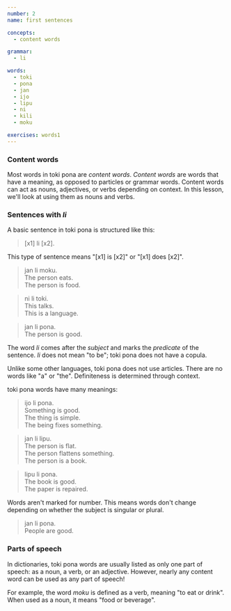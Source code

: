 ```yaml
---
number: 2
name: first sentences

concepts:
  - content words

grammar:
  - li

words:
  - toki
  - pona
  - jan
  - ijo
  - lipu
  - ni
  - kili
  - moku

exercises: words1
---
```


### Content words

Most words in toki pona are _content words_. <dfn>Content words</dfn> are words that have a meaning, as opposed to particles or grammar words. Content words can act as nouns, adjectives, or verbs depending on context. In this lesson, we'll look at using them as nouns and verbs.

### Sentences with _li_

A basic sentence in toki pona is structured like this:

> [x1] li [x2].

This type of sentence means "[x1] is [x2]" or "[x1] does [x2]".

> jan li moku.  
> The person eats.  
> The person is food.

> ni li toki.  
> This talks.  
> This is a language.

> jan li pona.  
> The person is good.

The word _li_ comes after the _subject_ and marks the _predicate_ of the sentence. _li_ does not mean "to be"; toki pona does not have a copula.

Unlike some other languages, toki pona does not use articles. There are no words like "a" or "the". Definiteness is determined through context.

toki pona words have many meanings:

> ijo li pona.  
> Something is good.  
> The thing is simple.  
> The being fixes something.

> jan li lipu.  
> The person is flat.  
> The person flattens something.  
> The person is a book.

> lipu li pona.  
> The book is good.  
> The paper is repaired.

Words aren't marked for number. This means words don't change depending on whether the subject is singular or plural.

> jan li pona.  
> People are good.

### Parts of speech

In dictionaries, toki pona words are usually listed as only one part of speech: as a noun, a verb, or an adjective. However, nearly any content word can be used as any part of speech!

For example, the word _moku_ is defined as a verb, meaning "to eat or drink". When used as a noun, it means "food or beverage".
